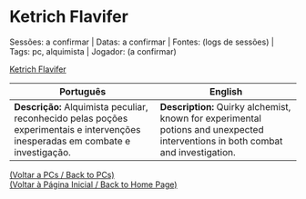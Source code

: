 
# Ketrich Flavifer

Sessões: a confirmar | Datas: a confirmar | Fontes: (logs de sessões) | Tags: pc, alquimista | Jogador: (a confirmar)

[Ketrich Flavifer](ketrich_flavifer.png)

| Português | English |
|-----------|---------|
| **Descrição:** Alquimista peculiar, reconhecido pelas poções experimentais e intervenções inesperadas em combate e investigação. | **Description:** Quirky alchemist, known for experimental potions and unexpected interventions in both combat and investigation. |

[(Voltar a PCs / Back to PCs)](pcs.md)  
[(Voltar à Página Inicial / Back to Home Page)](home.md)



















